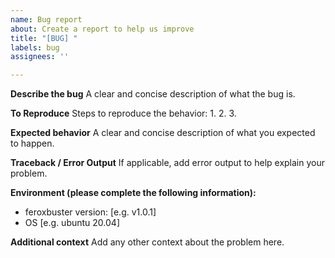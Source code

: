 ```yaml
---
name: Bug report
about: Create a report to help us improve
title: "[BUG] "
labels: bug
assignees: ''

---
```


**Describe the bug**
A clear and concise description of what the bug is.

**To Reproduce**
Steps to reproduce the behavior:
1.
2.
3.

**Expected behavior**
A clear and concise description of what you expected to happen.

**Traceback / Error Output**
If applicable, add error output to help explain your problem.

**Environment (please complete the following information):**
 - feroxbuster version: [e.g. v1.0.1]
 - OS [e.g. ubuntu 20.04]

**Additional context**
Add any other context about the problem here.
